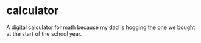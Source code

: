 # calculator
A digital calculator for math because my dad is hogging the one we bought at the start of the school year.

